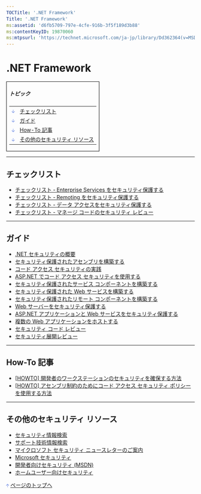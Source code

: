 ```yaml
---
TOCTitle: '.NET Framework'
Title: '.NET Framework'
ms:assetid: 'd6fb5709-797e-4cfe-916b-3f5f189d3b88'
ms:contentKeyID: 19870060
ms:mtpsurl: 'https://technet.microsoft.com/ja-jp/library/Dd362364(v=MSDN.10)'
---
```


.NET Framework
==============

<p> </p> 
<table border="0" cellpadding="0" cellspacing="0">
<tbody>
<tr>
<td style="border:1px solid black;" colspan="5">
  
##### トピック
  
|                                                                                                                                                                 |                                       |  
|-----------------------------------------------------------------------------------------------------------------------------------------------------------------|---------------------------------------|  
| [<img src="images/dd362364.arrow_px_down(ja-jp,TechNet.10).gif" alt="チェックリスト" width="7" height="9" />](#eaa)                | [チェックリスト](#eaa)                |  
| [<img src="images/dd362364.arrow_px_down(ja-jp,TechNet.10).gif" alt="ガイド" width="7" height="9" />](#elb)                        | [ガイド](#elb)                        |  
| [<img src="images/dd362364.arrow_px_down(ja-jp,TechNet.10).gif" alt="How-To 記事" width="7" height="9" />](#erc)                   | [How-To 記事](#erc)                   |  
| [<img src="images/dd362364.arrow_px_down(ja-jp,TechNet.10).gif" alt="その他のセキュリティ リソース" width="7" height="9" />](#ezc) | [その他のセキュリティ リソース](#ezc) |

</td>
</tr>
</tbody>
</table>
 

------------------------------------------------------------------------

チェックリスト
--------------

-   [チェックリスト ‐ Enterprise Services をセキュリティ保護する](http://www.microsoft.com/japan/msdn/library/ja/jpdnsecure/guidance/secmod100.asp)
-   [チェックリスト ‐ Remoting をセキュリティ保護する](http://www.microsoft.com/japan/msdn/library/ja/jpdnsecure/guidance/secmod101.asp)
-   [チェックリスト ‐ データ アクセスをセキュリティ保護する](http://www.microsoft.com/japan/msdn/library/ja/jpdnsecure/guidance/secmod102.asp)
-   [チェックリスト ‐ マネージ コードのセキュリティ レビュー](http://www.microsoft.com/japan/msdn/library/ja/jpdnsecure/guidance/secmod106.asp)

------------------------------------------------------------------------

ガイド
------

-   [.NET セキュリティの概要](http://www.microsoft.com/japan/msdn/library/ja/jpdnsecure/guidance/secmod79.asp)
-   [セキュリティ保護されたアセンブリを構築する](http://www.microsoft.com/japan/msdn/library/ja/jpdnsecure/guidance/secmod80.asp)
-   [コード アクセス セキュリティの実践](http://www.microsoft.com/japan/msdn/library/ja/jpdnsecure/guidance/secmod81.asp)
-   [ASP.NET でコード アクセス セキュリティを使用する](http://www.microsoft.com/japan/msdn/library/ja/jpdnsecure/guidance/secmod82.asp)
-   [セキュリティ保護されたサービス コンポーネントを構築する](http://www.microsoft.com/japan/msdn/library/ja/jpdnsecure/guidance/secmod84.asp)
-   [セキュリティ保護された Web サービスを構築する](http://www.microsoft.com/japan/msdn/library/ja/jpdnsecure/guidance/secmod85.asp)
-   [セキュリティ保護されたリモート コンポーネントを構築する](http://www.microsoft.com/japan/msdn/library/ja/jpdnsecure/guidance/secmod86.asp)
-   [Web サーバーをセキュリティ保護する](http://www.microsoft.com/japan/msdn/library/ja/jpdnsecure/guidance/secmod89.asp)
-   [ASP.NET アプリケーションと Web サービスをセキュリティ保護する](http://www.microsoft.com/japan/msdn/library/ja/jpdnsecure/guidance/secmod92.asp)
-   [複数の Web アプリケーションをホストする](http://www.microsoft.com/japan/msdn/library/ja/jpdnsecure/guidance/secmod93.asp)
-   [セキュリティ コード レビュー](http://www.microsoft.com/japan/msdn/library/ja/jpdnsecure/guidance/secmod94.asp)
-   [セキュリティ展開レビュー](http://www.microsoft.com/japan/msdn/library/ja/jpdnsecure/guidance/secmod95.asp)

------------------------------------------------------------------------

How-To 記事
-----------

-   [\[HOWTO\] 開発者のワークステーションのセキュリティを確保する方法](http://www.microsoft.com/japan/msdn/library/ja/jpdnsecure/guidance/secmod110.asp)
-   [\[HOWTO\] アセンブリ制約のためにコード アクセス セキュリティ ポリシーを使用する方法](http://www.microsoft.com/japan/msdn/library/ja/jpdnsecure/guidance/secmod116.asp)

------------------------------------------------------------------------

その他のセキュリティ リソース
-----------------------------

-   [セキュリティ情報検索](http://www.microsoft.com/japan/technet/security/current.aspx)
-   [サポート技術情報検索](http://support.microsoft.com/search/)
-   [マイクロソフト セキュリティ ニュースレターのご案内](http://www.microsoft.com/japan/technet/security/secnews/default.mspx)
-   [Microsoft セキュリティ](http://www.microsoft.com/japan/security/)
-   [開発者向けセキュリティ (MSDN)](http://www.microsoft.com/japan/msdn/security/)
-   [ホームユーザー向けセキュリティ](http://www.microsoft.com/japan/athome/security/default.mspx)

[<img src="images/dd362364.arrow_px_up(ja-jp,TechNet.10).gif" alt="ページのトップへ" width="7" height="9" />](#top) [ページのトップへ](#top)

